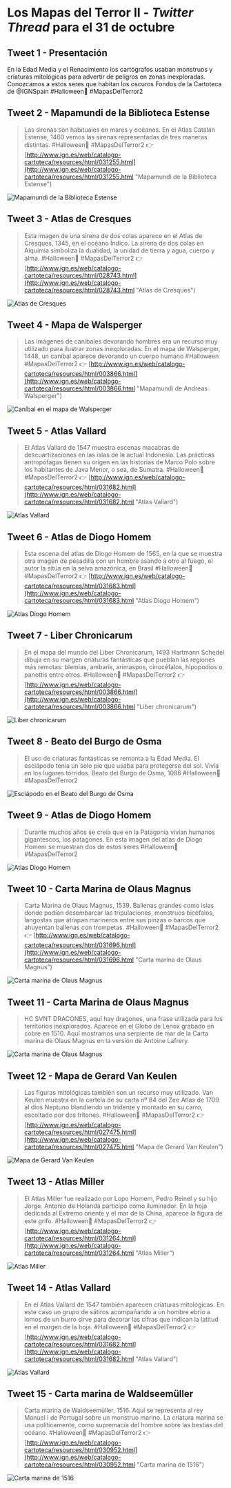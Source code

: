 # **Los Mapas del Terror II** - _Twitter Thread_ para el 31 de octubre

## Tweet 1 - Presentación
En la Edad Media y el Renacimiento los cartógrafos usaban monstruos y criaturas mitológicas para advertir de peligros en zonas inexploradas. Conozcamos a estos seres que habitan los oscuros Fondos de la Cartoteca de @IGNSpain #Halloween🎃 #MapasDelTerror2

## Tweet 2 - Mapamundi de la Biblioteca Estense
>Las sirenas son habituales en mares y océanos. En el Atlas Catalán Estense, 1460 vemos las sirenas representadas de tres maneras distintas. #Halloween🎃 #MapasDelTerror2 👉
[http://www.ign.es/web/catalogo-cartoteca/resources/html/031255.html](http://www.ign.es/web/catalogo-cartoteca/resources/html/031255.html "Mapamundi de la Biblioteca Estense")

![Mapamundi de la Biblioteca Estense](img/1450ca-tipossirenas-estense.jpg "Mapamundi de la Biblioteca Estense")

## Tweet 3 - Atlas de Cresques
>Esta imagen de una sirena de dos colas aparece en el Atlas de Cresques, 1345, en el océano Índico. La sirena de dos colas en Alquimia simboliza la dualidad, la unidad de tierra y agua, cuerpo y alma. #Halloween🎃 #MapasDelTerror2 👉 [http://www.ign.es/web/catalogo-cartoteca/resources/html/028743.html](http://www.ign.es/web/catalogo-cartoteca/resources/html/028743.html "Atlas de Cresques")

![Atlas de Cresques](img/1375-cresques.jpg "Atlas de Cresques")

## Tweet 4 - Mapa de Walsperger
>Las imágenes de caníbales devorando hombres era un recurso muy utilizado para ilustrar zonas inexploradas. En el mapa de Walsperger, 1448, un caníbal aparece devorando un cuerpo humano #Halloween #MapasDelTerror2 👉
[http://www.ign.es/web/catalogo-cartoteca/resources/html/003866.html](http://www.ign.es/web/catalogo-cartoteca/resources/html/003866.html "Mapamundi de Andreas Walsperger")

![Caníbal en el mapa de Walsperger](img/1448-walsperger.jpg "Caníbal en el mapa de Walsperger")

## Tweet 5 - Atlas Vallard
>El Atlas Vallard de 1547 muestra escenas macabras de descuartizaciones en las islas de la actual Indonesia. Las prácticas antropófagas tienen su origen en las historias de Marco Polo sobre los habitantes de Java Menor, o sea, de Sumatra. #Halloween🎃 #MapasDelTerror2 👉
[http://www.ign.es/web/catalogo-cartoteca/resources/html/031682.html](http://www.ign.es/web/catalogo-cartoteca/resources/html/031682.html "Atlas Vallard")

![Atlas Vallard](img/1547-vallard.jpg "Atlas Vallard")

## Tweet 6 - Atlas de Diogo Homem
>Esta escena del atlas de Diogo Homem de 1565, en la que se muestra otra imagen de pesadilla con un hombre asando a otro al fuego, el autor la sitúa en la selva amazónica, en Brasil #Halloween🎃 #MapasDelTerror2 👉
[http://www.ign.es/web/catalogo-cartoteca/resources/html/031683.html](http://www.ign.es/web/catalogo-cartoteca/resources/html/031683.html "Atlas Diogo Homem")

![Atlas Diogo Homem](img/1565-diogohomem.jpg "Atlas Diogo Homem")

## Tweet 7 - Liber Chronicarum
>En el mapa del mundo del Liber Chronicarum, 1493 Hartmann Schedel dibuja en su margen criaturas fantásticas que pueblan las regiones más remotas: blemias, ambaris, arimaspos, cinocéfalos, hipopodios o panottis entre otros. #Halloween🎃 #MapasDelTerror2 👉
[http://www.ign.es/web/catalogo-cartoteca/resources/html/003866.html](http://www.ign.es/web/catalogo-cartoteca/resources/html/003866.html "Liber chronicarum")

![Liber chronicarum](img/1493-nuremberg.jpg "Liber chronicarum")

## Tweet 8 - Beato del Burgo de Osma
>El uso de criaturas fantásticas se remonta a la Edad Media. El esciápodo tenía un solo pie que usaba para protegerse del sol. Vivía en los lugares tórridos. Beato del Burgo de Osma, 1086 #Halloween🎃 #MapasDelTerror2

![Esciápodo en el Beato del Burgo de Osma](img/1086-sciapodo-burgo.jpg "Esciápodo en el Beato del Burgo de Osma")

## Tweet 9 - Atlas de Diogo Homem
>Durante muchos años se creía que en la Patagonia vivían humanos gigantescos, los patagones. En esta imagen del atlas de Diogo Homem se muestran dos de estos seres #Halloween🎃 #MapasDelTerror2

![Atlas Diogo Homem](img/1565-homem-patagones.jpg "Atlas Diogo Homem")


## Tweet 10 - Carta Marina de Olaus Magnus
>Carta Marina de Olaus Magnus, 1539. Ballenas grandes como islas donde podían desembarcar las tripulaciones, monstruos bicéfalos, langostas que atrapan marineros entre sus pinzas o barcos que ahuyentan ballenas con trompetas. #Halloween🎃 #MapasDelTerror2 👉
[http://www.ign.es/web/catalogo-cartoteca/resources/html/031696.html](http://www.ign.es/web/catalogo-cartoteca/resources/html/031696.html "Carta marina de Olaus Magnus")

![Carta marina de Olaus  Magnus](img/1539-carta-marina.jpg "Carta marina de Olaus Magnus")

## Tweet 11 - Carta Marina de Olaus Magnus
>HC SVNT DRACONES, aquí hay dragones, una frase utilizada para los territorios inexplorados. Aparece en el Globo de Lenox grabado en cobre en 1510. Aquí mostramos una serpiente de mar de la Carta marina de Olaus Magnus en la versión de Antoine Lafrery.

![Carta marina de Olaus  Magnus](img/1539-carta-marina-draconis.jpg "Carta marina de Olaus Magnus")

## Tweet 12 - Mapa de Gerard Van Keulen
>Las figuras mitológicas también son un recurso muy utilizado. Van Keulen muestra en la cartela de su carta nº 84 del Zee Atlas de 1709 al dios Neptuno blandiendo un tridente y montado en su carro, escoltado por dos tritones. #Halloween🎃 #MapasDelTerror2 👉
[http://www.ign.es/web/catalogo-cartoteca/resources/html/027475.html](http://www.ign.es/web/catalogo-cartoteca/resources/html/027475.html "Mapa de Gerard Van Keulen")

![Mapa de Gerard Van Keulen](img/1709-vankeulen.jpg "Mapa de Gerard Van Keulen")

## Tweet 13 - Atlas Miller
>El Atlas Miller fue realizado por Lopo Homem, Pedro Reinel y su hijo Jorge. Antonio de Holanda participó como iluminador. En la hoja dedicada al Extremo oriente y el mar de la China, aparece la figura de este grifo. #Halloween🎃 #MapasDelTerror2 👉
[http://www.ign.es/web/catalogo-cartoteca/resources/html/031264.html](http://www.ign.es/web/catalogo-cartoteca/resources/html/031264.html "Atlas Miller")

![Atlas Miller](img/1519-atlasmiller.jpg "Atlas Miller")


## Tweet 14 - Atlas Vallard
>En el Atlas Vallard de 1547 también aparecen criaturas mitológicas. En este caso un grupo de sátiros acompañando a un hombre ebrio a lomos de un burro sirve para decorar las cifras que indican la latitud en el margen de la hoja. #Halloween🎃 #MapasDelTerror2 👉
[http://www.ign.es/web/catalogo-cartoteca/resources/html/031682.html](http://www.ign.es/web/catalogo-cartoteca/resources/html/031682.html "Atlas Vallard")

![Atlas Vallard](img/1547-vallard-satyr.jpg "Atlas Vallard")


## Tweet 15 - Carta marina de Waldseemüller
>Carta marina de Waldseemüller, 1516. Aquí se representa al rey Manuel I de Portugal sobre un monstruo marino. La criatura marina se usa políticamente, como supremacía del hombre sobre las bestias del océano. #Halloween🎃 #MapasDelTerror2 👉 [http://www.ign.es/web/catalogo-cartoteca/resources/html/030952.html](http://www.ign.es/web/catalogo-cartoteca/resources/html/030952.html "Carta marina de 1516")

![Carta marina de 1516](img/1516-cartamarina.jpg "Carta marina de 1516")
